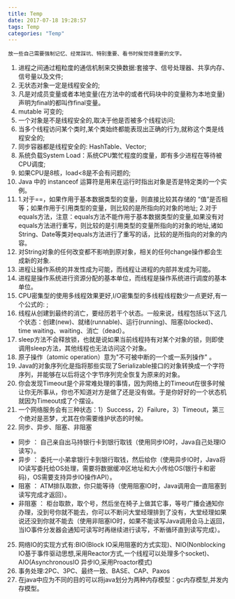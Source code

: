 ```yaml
---
title: Temp
date: 2017-07-18 19:28:57
tags: Temp
categories: "Temp"
---
```

```
放一些自己需要强制记忆、经常踩坑、特别重要、看书时候觉得重要的文字。
```
<!--more-->
1. 进程之间通过粗粒度的通信机制来交换数据:套接字、信号处理器、共享内存、信号量以及文件;
2. 无状态对象一定是线程安全的;
3. 凡是对成员变量或者本地变量(在方法中的或者代码块中的变量称为本地变量)声明为final的都叫作final变量。
4. mutable 可变的;
5. 一个对象是不是线程安全的,取决于他是否被多个线程访问;
6. 当多个线程访问某个类时,某个类始终都能表现出正确的行为,就称这个类是线程安全的;
7. 同步容器都是线程安全的: HashTable、Vector;
8. 系统负载System Load：系统CPU繁忙程度的度量，即有多少进程在等待被CPU调度;
9. 如果CPU是8核，load<8是不会有问题的;
10. Java 中的 instanceof 运算符是用来在运行时指出对象是否是特定类的一个实例。
12. 1.对于==，如果作用于基本数据类型的变量，则直接比较其存储的 “值”是否相等；如果作用于引用类型的变量，则比较的是所指向的对象的地址;
    2.对于equals方法，注意：equals方法不能作用于基本数据类型的变量,如果没有对equals方法进行重写，则比较的是引用类型的变量所指向的对象的地址,诸如String、Date等类对equals方法进行了重写的话，比较的是所指向的对象的内容。
13. 对String对象的任何改变都不影响到原对象，相关的任何change操作都会生成新的对象.
14. 进程让操作系统的并发性成为可能，而线程让进程的内部并发成为可能。
15. 进程是操作系统进行资源分配的基本单位，而线程是操作系统进行调度的基本单位。
16. CPU密集型的使用多线程效果更好,I/O密集型的多线程线程数少一点更好,有一个公式的: ;
17. 线程从创建到最终的消亡，要经历若干个状态。一般来说，线程包括以下这几个状态：创建(new)、就绪(runnable)、运行(running)、阻塞(blocked)、time waiting、waiting、消亡（dead）。
18. sleep方法不会释放锁，也就是说如果当前线程持有对某个对象的锁，则即使调用sleep方法，其他线程也无法访问这个对象。
19. 原子操作（atomic operation）意为"不可被中断的一个或一系列操作" 。
20. Java的对象序列化是指将那些实现了Serializable接口的对象转换成一个字符序列，并能够在以后将这个字节序列完全恢复为原来的对象。
21. 你会发现Timeout是个非常难处理的事情，因为网络上的Timeout在很多时候让你无所事从，你也不知道对方是做了还是没有做。于是你好好的一个状态机就因为Timeout成了个摆设。
22. 一个网络服务会有三种状态：1）Success，2）Failure，3）Timeout，第三个绝对是恶梦，尤其在你需要维护状态的时候。
23. 同步、异步、阻塞、非阻塞
* 同步 ： 自己亲自出马持银行卡到银行取钱（使用同步IO时，Java自己处理IO读写）。
* 异步 ： 委托一小弟拿银行卡到银行取钱，然后给你（使用异步IO时，Java将IO读写委托给OS处理，需要将数据缓冲区地址和大小传给OS(银行卡和密码)，OS需要支持异步IO操作API）。
* 阻塞 ： ATM排队取款，你只能等待（使用阻塞IO时，Java调用会一直阻塞到读写完成才返回）。
* 非阻塞 ： 柜台取款，取个号，然后坐在椅子上做其它事，等号广播会通知你办理，没到号你就不能去，你可以不断问大堂经理排到了没有，大堂经理如果说还没到你就不能去（使用非阻塞IO时，如果不能读写Java调用会马上返回，当IO事件分发器会通知可读写时再继续进行读写，不断循环直到读写完成）。
25. 网络IO的实现方式有:BIO(Block IO采用阻塞的方式实现)、NIO(Nonblocking IO基于事件驱动思想,采用Reactor方式,一个线程可以处理多个socket)、AIO(AsynchronousIO 异步IO,采用Proactor模式)
26. 事务处理:2PC、3PC、最终一致、BASE、CAP、Paxos
27. 在java中应为不同的目的可以将java划分为两种内存模型：gc内存模型,并发内存模型。



